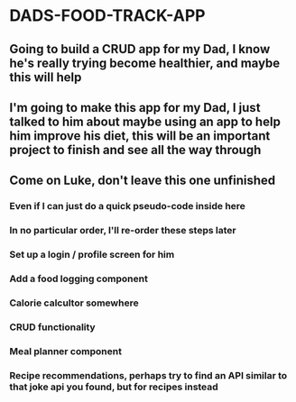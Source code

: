 # DADS-FOOD-TRACK-APP
## Going to build a CRUD app for my Dad, I know he's really trying become healthier, and maybe this will help
##
## I'm going to make this app for my Dad, I just talked to him about  maybe using an app to help him improve his diet, this will be an important project to finish and see all the way through
## Come on Luke, don't leave this one unfinished
### Even if I can just do a quick pseudo-code inside here
### In no particular order, I'll re-order these steps later
### Set up a login / profile screen for him
### Add a food logging component
### Calorie calcultor somewhere
### CRUD functionality
### Meal planner component
### Recipe recommendations, perhaps try to find an API similar to that joke api you found, but for recipes instead

